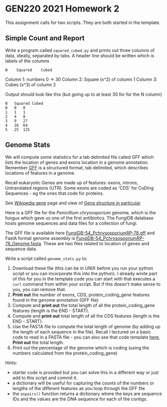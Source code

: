 # GEN220 2021 Homework 2

This assignment calls for two scripts. They are both started in the template.

## Simple Count and Report

Write a program called `squared_cubed.py` and prints out three columns of data, ideally, separated by tabs.
A header line should be written which is labels of the columns
```
N    Squared    Cubed
```

Column 1: numbers 0 -> 30
Column 2: Square (x^2) of column 1
Column 3: Cubes (x^3) of column 2

Output should look like this (but going up to at least 30 for for the N column)
```
N	Squared	Cubed
0	0	0
1	1	1
2	4	8
3	9	27
4	16	64
5	25	125
```

## Genome Stats

We will compute some statistics for a tab delimited file called GFF which lists
the location of genes and exons location in a genome annotation. Remember
[GFF](https://en.m.wikipedia.org/wiki/General_feature_format) is a
structured format, tab delimited, which describes locations of
features in a genome.

Recall eukaryotic Genes are made up of features: exons, introns, Untranslated regions (UTR). Some exons are coded as 'CDS' for CoDing Sequences - eg the ones that code for proteins.

See [Wikipedia gene](https://en.wikipedia.org/wiki/Gene) page and view of [Gene structure in particular](https://en.wikipedia.org/wiki/File:Gene_structure_eukaryote_2_annotated.svg)

Here is a GFF file for the _Penicillium chrysosporium_ genome, which is the fungus which gave us one of the first antibiotics.
The FungiDB database hosts genome sequences and data files for a collection of fungi.

The GFF file is available here [FungiDB-54_PchrysosporiumRP-78.gff](https://fungidb.org/common/downloads/release-54/PchrysosporiumRP-78/gff/data/FungiDB-54_PchrysosporiumRP-78.gff) and FastA format genome assembly is [FungiDB-54_PchrysosporiumRP-78_Genome.fasta](https://fungidb.org/common/downloads/release-54/PchrysosporiumRP-78/fasta/data/FungiDB-54_PchrysosporiumRP-78_Genome.fasta). These are two files related to location of genes and sequence data.

Write a script called `genome_stats.py` to:
1. Download these file (this can be in UNIX before you run your python script or you can incorporate this into the python).  I already wrote part of this for you in the template code you can start with that executes a `curl` command from within your script. But if this doesn't make sense to you, you can remove that.
2. **Print out** the number of exons, CDS, protein_coding_gene features found in the genome annotation (GFF file)
3. Compute and **print out** the total length of all the protein_coding_gene features (length is the END - START).
4. Compute and **print out** total length of all the CDS features (length is the END - START).
5. Use the FASTA file to compute the total length of genome (by adding up the length of each sequence in the file). Recall I lectured on a basic code to read in a FASTA file - you can also see that code template [here](https://github.com/biodataprog/code_templates/blob/master/Lists_Dictionaries/fasta_parser.py), **Print out** the total length.
6. *Print out* the percentage of the genome which is coding (using the numbers calculated from the protein_coding_gene)

Hints:
- starter code is provided but you can solve this in a different way or just add to this script and commit it.
- a dictionary will be useful for capturing the counts of the numbers or lengths of the different features as you loop through the GFF file
- the `aspairs()` function returns a dictionary where the keys are sequence IDs and the values are the DNA sequence for each of the contigs.
